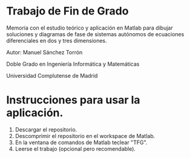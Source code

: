 # Trabajo de Fin de Grado
Memoria con el estudio teórico y aplicación en Matlab para dibujar soluciones y diagramas de fase de sistemas autónomos de ecuaciones diferenciales en dos y tres dimensiones.

Autor: Manuel Sánchez Torrón

Doble Grado en Ingeniería Informática y Matemáticas

Universidad Complutense de Madrid

# Instrucciones para usar la aplicación.
1. Descargar el repositorio. 
2. Descomprimir el repositorio en el workspace de Matlab.
3. En la ventana de comandos de Matlab teclear "TFG".
4. Leerse el trabajo (opcional pero recomendable).
